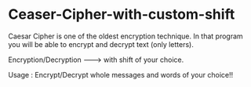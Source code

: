 # Ceaser-Cipher-with-custom-shift
Caesar Cipher is one of the oldest encryption technique.
In that program you will be able to encrypt and decrypt text (only letters).

Encryption/Decryption ---> with shift of your choice.

Usage : Encrypt/Decrypt whole messages and words of your choice!!  
